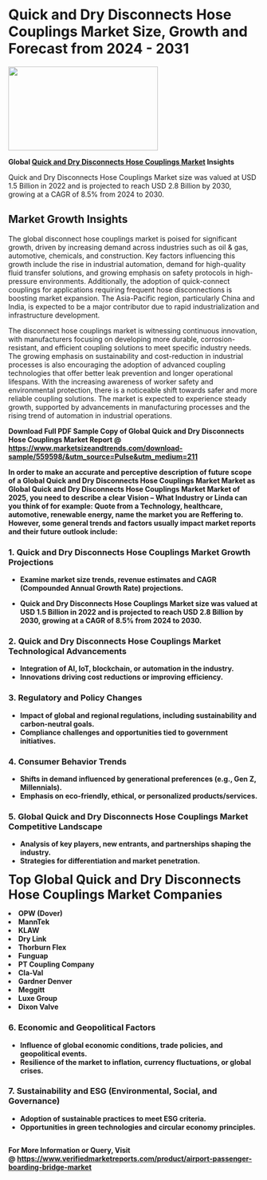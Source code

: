 <H1>Quick and Dry Disconnects Hose Couplings Market Size, Growth and Forecast from 2024 - 2031</H1><img class="aligncenter size-medium wp-image-584254" src="https://thirdeyenews.in/wp-content/uploads/2024/09/Global-Market-Research-300x168.jpeg" alt="" width="300" height="168" /><p><strong>Global&nbsp;<a href="https://www.marketsizeandtrends.com/download-sample/559598/&amp;utm_source=Pulse&amp;utm_medium=211">Quick and Dry Disconnects Hose Couplings Market</a> Insights</strong></p><p>Quick and Dry Disconnects Hose Couplings Market size was valued at USD 1.5 Billion in 2022 and is projected to reach USD 2.8 Billion by 2030, growing at a CAGR of 8.5% from 2024 to 2030.</p><p><h2>Market Growth Insights</h2> <p>The global disconnect hose couplings market is poised for significant growth, driven by increasing demand across industries such as oil & gas, automotive, chemicals, and construction. Key factors influencing this growth include the rise in industrial automation, demand for high-quality fluid transfer solutions, and growing emphasis on safety protocols in high-pressure environments. Additionally, the adoption of quick-connect couplings for applications requiring frequent hose disconnections is boosting market expansion. The Asia-Pacific region, particularly China and India, is expected to be a major contributor due to rapid industrialization and infrastructure development.</p> <p><strong></strong></p> <p>The disconnect hose couplings market is witnessing continuous innovation, with manufacturers focusing on developing more durable, corrosion-resistant, and efficient coupling solutions to meet specific industry needs. The growing emphasis on sustainability and cost-reduction in industrial processes is also encouraging the adoption of advanced coupling technologies that offer better leak prevention and longer operational lifespans. With the increasing awareness of worker safety and environmental protection, there is a noticeable shift towards safer and more reliable coupling solutions. The market is expected to experience steady growth, supported by advancements in manufacturing processes and the rising trend of automation in industrial operations.</p> <p><strong></p><p><span class=""><strong>Download Full PDF Sample Copy of Global Quick and Dry Disconnects Hose Couplings Market Report</strong> @ <a href="https://www.marketsizeandtrends.com/download-sample/559598/&amp;utm_source=Pulse&amp;utm_medium=211" target="_blank">https://www.marketsizeandtrends.com/download-sample/559598/&amp;utm_source=Pulse&amp;utm_medium=211</a></span></p><p>In order to make an accurate and perceptive description of future scope of a Global&nbsp;Quick and Dry Disconnects Hose Couplings Market Market as Global&nbsp;Quick and Dry Disconnects Hose Couplings Market Market of 2025, you need to describe a clear Vision &ndash; What Industry or Linda can you think of for example: Quote from a Technology, healthcare, automotive, renewable energy, name the market you are Reffering to. However, some general trends and factors usually impact market reports and their future outlook include:</p><h3>1.&nbsp;<strong>Quick and Dry Disconnects Hose Couplings Market Growth Projections</strong></h3><ul><li>Examine market size trends, revenue estimates and CAGR (Compounded Annual Growth Rate) projections.</li><li><p>Quick and Dry Disconnects Hose Couplings Market size was valued at USD 1.5 Billion in 2022 and is projected to reach USD 2.8 Billion by 2030, growing at a CAGR of 8.5% from 2024 to 2030.</p></li></ul><h3>2.&nbsp;<strong>Quick and Dry Disconnects Hose Couplings Market Technological Advancements</strong></h3><ul><li>Integration of AI, IoT, blockchain, or automation in the industry.</li><li>Innovations driving cost reductions or improving efficiency.</li></ul><h3>3.&nbsp;<strong>Regulatory and Policy Changes</strong></h3><ul><li>Impact of global and regional regulations, including sustainability and carbon-neutral goals.</li><li>Compliance challenges and opportunities tied to government initiatives.</li></ul><h3>4.&nbsp;<strong>Consumer Behavior Trends</strong></h3><ul><li>Shifts in demand influenced by generational preferences (e.g., Gen Z, Millennials).</li><li>Emphasis on eco-friendly, ethical, or personalized products/services.</li></ul><h3>5.&nbsp;<strong>Global Quick and Dry Disconnects Hose Couplings Market Competitive Landscape</strong></h3><ul><li>Analysis of key players, new entrants, and partnerships shaping the industry.</li><li>Strategies for differentiation and market penetration.</li></ul><p data-pm-slice="1 1 []"><span style="color: inherit; font-family: inherit; font-size: 25px;">Top Global Quick and Dry Disconnects Hose Couplings Market Companies</span></p><div class="" data-test-id=""><p><li>OPW (Dover)</li><li> MannTek</li><li> KLAW</li><li> Dry Link</li><li> Thorburn Flex</li><li> Funguap</li><li> PT Coupling Company</li><li> Cla-Val</li><li> Gardner Denver</li><li> Meggitt</li><li> Luxe Group</li><li> Dixon Valve</li></p></div><h3>6.&nbsp;<strong>Economic and Geopolitical Factors</strong></h3><ul><li>Influence of global economic conditions, trade policies, and geopolitical events.</li><li>Resilience of the market to inflation, currency fluctuations, or global crises.</li></ul><h3>7.&nbsp;<strong>Sustainability and ESG (Environmental, Social, and Governance)</strong></h3><ul><li>Adoption of sustainable practices to meet ESG criteria.</li><li>Opportunities in green technologies and circular economy principles.</li></ul><h2><strong style="font-size: 14px;">For More Information or Query, Visit @&nbsp;</strong><a style="background-color: #ffffff; font-size: 14px;" href="https://www.marketsizeandtrends.com/report/quick-and-dry-disconnects-hose-couplings-market/" target="_blank">https://www.verifiedmarketreports.com/product/airport-passenger-boarding-bridge-market</a></h2>
